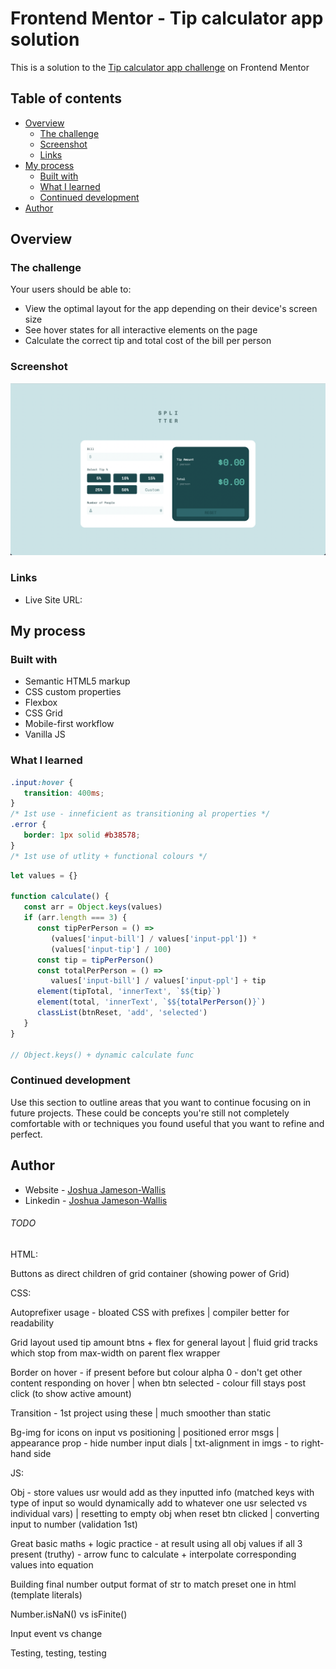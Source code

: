 # Frontend Mentor - Tip calculator app solution

This is a solution to the [Tip calculator app challenge](https://www.frontendmentor.io/challenges/tip-calculator-app-ugJNGbJUX) on Frontend Mentor

## Table of contents

-  [Overview](#overview)
   -  [The challenge](#the-challenge)
   -  [Screenshot](#screenshot)
   -  [Links](#links)
-  [My process](#my-process)
   -  [Built with](#built-with)
   -  [What I learned](#what-i-learned)
   -  [Continued development](#continued-development)
-  [Author](#author)

## Overview

### The challenge

Your users should be able to:

-  View the optimal layout for the app depending on their device's screen size
-  See hover states for all interactive elements on the page
-  Calculate the correct tip and total cost of the bill per person

### Screenshot

![](./Screenshot.png)

### Links

-  Live Site URL:

## My process

### Built with

-  Semantic HTML5 markup
-  CSS custom properties
-  Flexbox
-  CSS Grid
-  Mobile-first workflow
-  Vanilla JS

### What I learned

```css
.input:hover {
   transition: 400ms;
}
/* 1st use - inneficient as transitioning al properties */
.error {
   border: 1px solid #b38578;
}
/* 1st use of utlity + functional colours */
```

```js
let values = {}

function calculate() {
   const arr = Object.keys(values)
   if (arr.length === 3) {
      const tipPerPerson = () =>
         (values['input-bill'] / values['input-ppl']) *
         (values['input-tip'] / 100)
      const tip = tipPerPerson()
      const totalPerPerson = () =>
         values['input-bill'] / values['input-ppl'] + tip
      element(tipTotal, 'innerText', `$${tip}`)
      element(total, 'innerText', `$${totalPerPerson()}`)
      classList(btnReset, 'add', 'selected')
   }
}

// Object.keys() + dynamic calculate func
```

### Continued development

Use this section to outline areas that you want to continue focusing on in future projects. These could be concepts you're still not completely comfortable with or techniques you found useful that you want to refine and perfect.

## Author

-  Website - [Joshua Jameson-Wallis](https://joshuajamesonwallis.com)
-  Linkedin - [Joshua Jameson-Wallis]()

###### TODO

HTML:

Buttons as direct children of grid container (showing power of Grid)

CSS:

Autoprefixer usage - bloated CSS with prefixes | compiler better for readability

Grid layout used tip amount btns + flex for general layout | fluid grid tracks which stop from max-width on parent flex wrapper

Border on hover - if present before but colour alpha 0 - don't get other content responding on hover | when btn selected - colour fill stays post click (to show active amount)

Transition - 1st project using these | much smoother than static

Bg-img for icons on input vs positioning | positioned error msgs | appearance prop - hide number input dials | txt-alignment in imgs - to right-hand side

JS:

Obj - store values usr would add as they inputted info (matched keys with type of input so would dynamically add to whatever one usr selected vs individual vars) | resetting to empty obj when reset btn clicked | converting input to number (validation 1st)

Great basic maths + logic practice - at result using all obj values if all 3 present (truthy) - arrow func to calculate + interpolate corresponding values into equation

Building final number output format of str to match preset one in html (template literals)

Number.isNaN() vs isFinite()

Input event vs change

Testing, testing, testing
